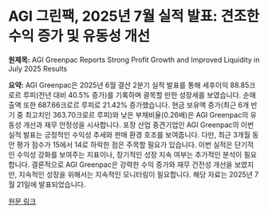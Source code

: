 # AGI 그린팩, 2025년 7월 실적 발표: 견조한 수익 증가 및 유동성 개선

**원제목:** AGI Greenpac Reports Strong Profit Growth and Improved Liquidity in July 2025 Results

**요약:** AGI Greenpac은 2025년 6월 결산 2분기 실적 발표를 통해 세후이익 88.85크로르 루피(전년 대비 40.5% 증가)를 기록하며 괄목할 만한 성장세를 보였습니다.  순매출액 또한 687.66크로르 루피로 21.42% 증가했습니다.  현금 보유액 증가(최근 6개 반기 중 최고치인 363.70크로르 루피)와 낮은 부채비율(0.26배)은  AGI Greenpac의 유동성 개선과 재무 안정성을 시사합니다.  포장 산업 중견기업인 AGI Greenpac의 이번 실적 발표는 긍정적인 수익성 추세와 판매 환경 호조를 보여줍니다. 다만, 최근 3개월 동안 평가 점수가 15에서 14로 하락한 점은 주목할 필요가 있습니다.  이번 실적은 단기적인 수익성 강화를 보여주는 지표이나, 장기적인 성장 지속 여부는 추가적인 분석이 필요합니다.  결론적으로 AGI Greenpac은 강력한 수익 증가와 재무 건전성 개선을 보였지만, 지속적인 성장을 위해서는 지속적인 모니터링이 필요합니다.  해당 자료는 2025년 7월 21일에 발표되었습니다.

[원문 링크](https://www.marketsmojo.com/news/result-analysis/agi-greenpac-reports-rs-8885-crore-pat-with-405-year-on-year-growth-in-july-2025-3283285)
